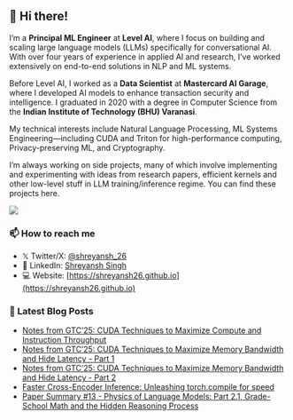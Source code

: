 ## 👋 Hi there!

<!--
**shreyansh26/shreyansh26** is a ✨ _special_ ✨ repository because its `README.md` (this file) appears on your GitHub profile.

Here are some ideas to get you started:

- 🔭 I’m currently working on ...
- 🌱 I’m currently learning ...
- 👯 I’m looking to collaborate on ...
- 🤔 I’m looking for help with ...
- 💬 Ask me about ...
- 📫 How to reach me: ...
- 😄 Pronouns: ...
- ⚡ Fun fact: ...
-->

I’m a **Principal ML Engineer** at **Level AI**, where I focus on building and scaling large language models (LLMs) specifically for conversational AI. With over four years of experience in applied AI and research, I’ve worked extensively on end-to-end solutions in NLP and ML systems.

Before Level AI, I worked as a **Data Scientist** at **Mastercard AI Garage**, where I developed AI models to enhance transaction security and intelligence. I graduated in 2020 with a degree in Computer Science from the **Indian Institute of Technology (BHU) Varanasi**.

My technical interests include Natural Language Processing, ML Systems Engineering—including CUDA and Triton for high-performance computing, Privacy-preserving ML, and Cryptography. 

I’m always working on side projects, many of which involve implementing and experimenting with ideas from research papers, efficient kernels and other low-level stuff in LLM training/inference regime. You can find these projects here.



![](https://komarev.com/ghpvc/?username=shreyansh26&color=blue)

### 📫 How to reach me
- 𝕏 Twitter/X: [@shreyansh_26](https://twitter.com/shreyansh_26)
- 👥 LinkedIn: [Shreyansh Singh](https://www.linkedin.com/in/shreyansh26/)
- 💻 Website: [https://shreyansh26.github.io](https://shreyansh26.github.io)

### 📕 Latest Blog Posts
<!-- BLOG-POST-LIST:START -->
- [Notes from GTC’25: CUDA Techniques to Maximize Compute and Instruction Throughput](https://shreyansh26.github.io/post/2025-04-04_gtc25-maximize-compute-instruction-throughput/)
- [Notes from GTC’25: CUDA Techniques to Maximize Memory Bandwidth and Hide Latency - Part 1](https://shreyansh26.github.io/post/2025-03-23_gtc25-maximize-memory-bandwidth-part-1/)
- [Notes from GTC’25: CUDA Techniques to Maximize Memory Bandwidth and Hide Latency - Part 2](https://shreyansh26.github.io/post/2025-03-23_gtc25-maximize-memory-bandwidth-part-2/)
- [Faster Cross-Encoder Inference: Unleashing torch.compile for speed](https://shreyansh26.github.io/post/2025-03-02_cross-encoder-inference-torch-compile/)
- [Paper Summary #13 - Physics of Language Models: Part 2.1, Grade-School Math and the Hidden Reasoning Process](https://shreyansh26.github.io/post/2024-09-21_physics-of-lms-2-1-grade-school-math-and-the-hidden-reasoning-process/)
<!-- BLOG-POST-LIST:END -->
